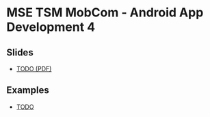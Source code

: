 # MSE TSM MobCom - Android App Development 4
## Slides
* [TODO (PDF)](https://)

## Examples
* [TODO](Android/HelloWorld)
